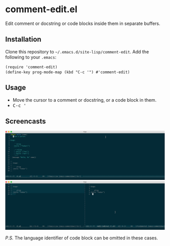 # comment-edit.el

Edit comment or docstring or code blocks inside them in separate buffers.

## Installation

Clone this repository to `~/.emacs.d/site-lisp/comment-edit`. Add the following to your `.emacs`:

```elisp
(require 'comment-edit)
(define-key prog-mode-map (kbd "C-c '") #'comment-edit)
```

## Usage

- Move the cursor to a comment or docstring, or a code block in them.
- <kbd>C-c '</kbd>

## Screencasts

<p float="left" align="center">
  <img src="images/comment-edit1.gif" />
  <img src="images/comment-edit2.gif" />
</p>

<i>P.S.</i> The language identifier of code block can be omitted in these cases.
